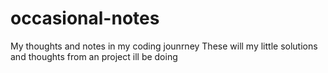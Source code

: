 # occasional-notes
My thoughts and notes in my coding jounrney
These will my little solutions and thoughts from an project ill be doing
